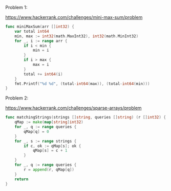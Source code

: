 Problem 1:

https://www.hackerrank.com/challenges/mini-max-sum/problem

```go
func miniMaxSum(arr []int32) {
    var total int64
    min, max := int32(math.MaxInt32), int32(math.MinInt32)
    for _, i := range arr {
        if i < min {
            min = i
        }
        if i > max {
            max = i
        }
        total += int64(i)
    }
    fmt.Printf("%d %d", (total-int64(max)), (total-int64(min)))
}
```

Problem 2:

https://www.hackerrank.com/challenges/sparse-arrays/problem

```go
func matchingStrings(strings []string, queries []string) (r []int32) {
    qMap := make(map[string]int32)
    for _, q := range queries {
        qMap[q] = 0
    }
    for _, s := range strings {
        if c, ok := qMap[s]; ok {
            qMap[s] = c + 1
        }
    }
    for _, q := range queries {
        r = append(r, qMap[q])
    }
    return
}
```
